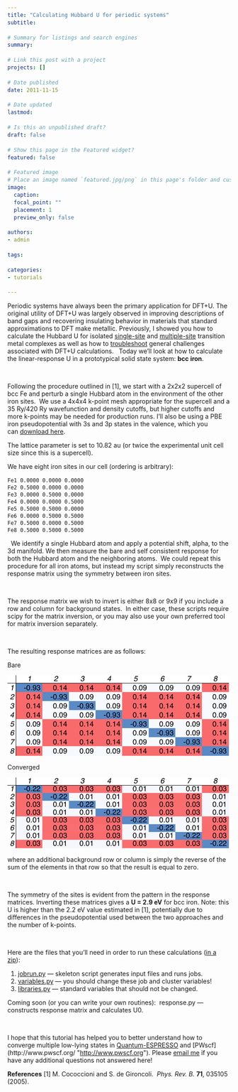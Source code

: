 ```yaml
---
title: "Calculating Hubbard U for periodic systems"
subtitle: 

# Summary for listings and search engines
summary: 

# Link this post with a project
projects: []

# Date published
date: 2011-11-15

# Date updated
lastmod: 

# Is this an unpublished draft?
draft: false

# Show this page in the Featured widget?
featured: false

# Featured image
# Place an image named `featured.jpg/png` in this page's folder and customize its options here.
image:
  caption: 
  focal_point: ""
  placement: 1
  preview_only: false

authors:
- admin

tags:

categories:
- tutorials

---
```

Periodic systems have always been the primary application for DFT+U. The original utility of DFT+U was largely observed in improving descriptions of band gaps and recovering insulating behavior in materials that standard approximations to DFT make metallic. Previously, I showed you how to calculate the Hubbard U for isolated [single-site](../2011-05-31-calculating-hubbard-u "Calculating the Hubbard U") and [multiple-site](../2011-06-28-hubbard-u-multiple-sites "Hubbard U for multiple sites") transition metal complexes as well as how to [troubleshoot](../2011-09-13-troubleshooting-common-problems-dftu "Troubleshooting common problems with DFT+U") general challenges associated with DFT+U calculations.   Today we’ll look at how to calculate the linear-response U in a prototypical solid state system: **bcc iron**.


 


Following the procedure outlined in [1], we start with a 2x2x2 supercell of bcc Fe and perturb a single Hubbard atom in the environment of the other iron sites.  We use a 4x4x4 k-point mesh appropriate for the supercell and a 35 Ry/420 Ry wavefunction and density cutoffs, but higher cutoffs and more k-points may be needed for production runs. I’ll also be using a PBE iron pseudopotential with 3s and 3p states in the valence, which you can [download here](http://www.quantum-espresso.org/pseudo/1.3/UPF/Fe.pbe-sp-van.UPF "http://www.quantum-espresso.org/pseudo/1.3/UPF/Fe.pbe-sp-van.UPF").


The lattice parameter is set to 10.82 au (or twice the experimental unit cell size since this is a supercell).


We have eight iron sites in our cell (ordering is arbitrary):

```
Fe1 0.0000 0.0000 0.0000
Fe2 0.5000 0.0000 0.0000
Fe3 0.0000 0.5000 0.0000
Fe4 0.0000 0.0000 0.5000
Fe5 0.5000 0.5000 0.0000
Fe6 0.0000 0.5000 0.5000
Fe7 0.5000 0.0000 0.5000
Fe8 0.5000 0.5000 0.5000
```
 
We identify a single Hubbard atom and apply a potential shift, alpha, to the 3d manifold. We then measure the bare and self consistent response for both the Hubbard atom and the neighboring atoms.  We could repeat this procedure for all iron atoms, but instead my script simply reconstructs the response matrix using the symmetry between iron sites.


 


The response matrix we wish to invert is either 8x8 or 9x9 if you include a row and column for background states.  In either case, these scripts require scipy for the matrix inversion, or you may also use your own preferred tool for matrix inversion separately. 


 


The resulting response matrices are as follows:


Bare

![](umat1.jpg)


Converged

![](umat2.jpg)


where an additional background row or column is simply the reverse of the sum of the elements in that row so that the result is equal to zero.


 


The symmetry of the sites is evident from the pattern in the response matrices. Inverting these matrices gives a **U = 2.9 eV** for bcc iron. Note: this U is higher than the 2.2 eV value estimated in [1], potentially due to differences in the pseudopotential used between the two approaches and the number of k-points.


 


Here are the files that you’ll need in order to run these calculations ([in a zip](DFTUSolids.tar.gz "archive of all files")):
1. [jobrun.py](jobrun.py "jobrun.py") — skeleton script generates input files and runs jobs.
2. [variables.py](variables.py "variables.py") — you should change these job and cluster variables!
3. [libraries.py](libraries.py "libraries.py") — standard variables that should not be changed.

Coming soon (or you can write your own routines): 
  response.py — constructs response matrix and calculates U0.

 

I hope that this tutorial has helped you to better understand how to converge multiple low-lying states in [Quantum-ESPRESSO](http://www.quantum-espresso.org/ "http://www.quantum-espresso.org") and [PWscf](http://www.pwscf.org/ "http://www.pwscf.org"). Please [email me](mailto:hjkulik@mit.edu?subject=Questions%20about%20Hubbard%20U%20for%20periodic%20systems%20tutorial "mailto:hjkulik@mit.edu?subject=Questions about Hubbard U for periodic systems tutorial") if you have any additional questions not answered here! 


**References**
[1] M. Cococcioni and S. de Gironcoli.  *Phys. Rev. B.* **71**, 035105 (2005).
